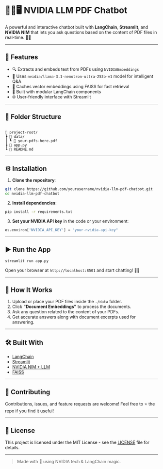 
# 🧠💚🖥️ NVIDIA LLM PDF Chatbot

A powerful and interactive chatbot built with **LangChain**, **Streamlit**, and **NVIDIA NIM** that lets you ask questions based on the content of PDF files in real-time. 📄🤖

---

## 🚀 Features

- 🔍 Extracts and embeds text from PDFs using `NVIDIAEmbeddings`
- 🧠 Uses `nvidia/llama-3.1-nemotron-ultra-253b-v1` model for intelligent Q&A
- 💾 Caches vector embeddings using FAISS for fast retrieval
- 🧩 Built with modular LangChain components
- 🌐 User-friendly interface with Streamlit

---

## 📂 Folder Structure

```

📁 project-root/
┣ 📁 data/
┃ ┗ 📄 your-pdfs-here.pdf
┣ 📄 app.py
┗ 📄 README.md

````

---

## ⚙️ Installation

1. **Clone the repository**:
```bash
git clone https://github.com/yourusername/nvidia-llm-pdf-chatbot.git
cd nvidia-llm-pdf-chatbot
````

2. **Install dependencies**:

```bash
pip install -r requirements.txt
```

3. **Set your NVIDIA API key** in the code or your environment:

```python
os.environ['NVIDIA_API_KEY'] = "your-nvidia-api-key"
```

---

## ▶️ Run the App

```bash
streamlit run app.py
```

Open your browser at `http://localhost:8501` and start chatting! 🧠💬

---

## 📘 How It Works

1. Upload or place your PDF files inside the `./data` folder.
2. Click **"Document Embeddings"** to process the documents.
3. Ask any question related to the content of your PDFs.
4. Get accurate answers along with document excerpts used for answering.

---

## 🛠️ Built With

* [LangChain](https://www.langchain.com/)
* [Streamlit](https://streamlit.io/)
* [NVIDIA NIM + LLM](https://developer.nvidia.com/)
* [FAISS](https://github.com/facebookresearch/faiss)

---

## 🤝 Contributing

Contributions, issues, and feature requests are welcome!
Feel free to ⭐ the repo if you find it useful!

---

## 📄 License

This project is licensed under the MIT License - see the [LICENSE](LICENSE) file for details.

---

> Made with 💚 using NVIDIA tech & LangChain magic.
